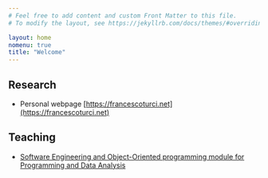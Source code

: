 ```yaml
---
# Feel free to add content and custom Front Matter to this file.
# To modify the layout, see https://jekyllrb.com/docs/themes/#overriding-theme-defaults

layout: home
nomenu: true
title: "Welcome"
---
```




## Research

- Personal webpage [https://francescoturci.net](https://francescoturci.net)

## Teaching 

- [Software Engineering and Object-Oriented programming module for Programming and Data Analysis](https://fturci.github.io/oop-git/)
